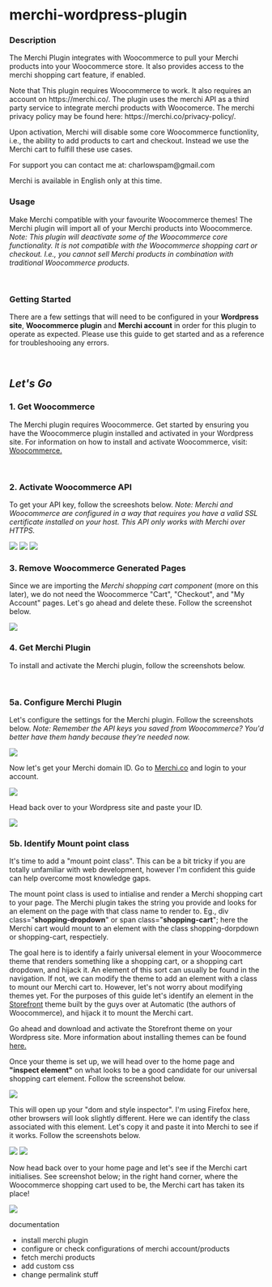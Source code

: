 # merchi-wordpress-plugin

<h3>Description</h3>
<p>The Merchi Plugin integrates with Woocommerce to pull your Merchi products into your Woocommerce store. It also provides access to the merchi shopping cart
feature, if enabled.
</p><p>
Note that This plugin requires Woocommerce to work. It also requires an
account on https://merchi.co/. The plugin uses the merchi API as a third party
service to integrate merchi products with Woocomerce. The merchi privacy policy
may be found here: https://merchi.co/privacy-policy/.
</p><p>
Upon activation, Merchi will disable some core Woocommerce functionlity, i.e., the ability to add products to cart and checkout. Instead we use the Merchi cart to fulfill these use cases.
</p><p>
For support you can contact me at: charlowspam@gmail.com
</p><p>
Merchi is available in English only at this time.
</p>
<h3>Usage</h3>
<p>Make Merchi compatible with your favourite Woocommerce themes! The Merchi plugin will import all of your Merchi products into Woocommerce. <em>Note: This plugin will deactivate some of the Woocommerce core functionality. It is not compatible with the Woocommerce shopping cart or checkout. I.e., you cannot sell Merchi products in combination with traditional Woocommerce products.</em></p>
</br>
<h3>Getting Started</h3>
<p>There are a few settings that will need to be configured in your <strong>Wordpress site</strong>, <strong>Woocommerce plugin</strong> and <strong>Merchi account</strong> in order for this plugin to operate as expected. Please use this guide to get started and as a reference for troubleshooing any errors.</p>
</br>
<h2><i>Let's Go</i></h2>
<h3>1. Get Woocommerce</h3>
<p>The Merchi plugin requires Woocommerce. Get started by ensuring you have the Woocommerce plugin installed and activated in your Wordpress site. For information on how to install and activate Woocommerce, visit: <a href="https://woocommerce.com/videos/installing-woocommerce/">Woocommerce.</a></p>
</br>
<h3>2. Activate Woocommerce API</h3>
<p>To get your API key, follow the screeshots below. <em>Note: Merchi and Woocommerce are configured in a way that requires you have a valid SSL certificate installed on your host. This API only works with Merchi over HTTPS.</em></p>
<img src="https://user-images.githubusercontent.com/7565117/86315679-21571100-bc6e-11ea-932a-1230b7de1893.png"/>
<img src="https://user-images.githubusercontent.com/7565117/86317575-1652af80-bc73-11ea-88c3-77e45e89a715.png"/>
<img src="https://user-images.githubusercontent.com/7565117/86315777-68dd9d00-bc6e-11ea-837d-b40dd2c84d1a.png"/>
</br>
<h3>3. Remove Woocommerce Generated Pages</h3>
<p>Since we are importing the <em>Merchi shopping cart component</em> (more on this later), we do not need the Woocommerce "Cart", "Checkout", and "My Account" pages. Let's go ahead and delete these. Follow the screenshot below.</p>
<img src="https://user-images.githubusercontent.com/7565117/86317458-c96ed900-bc72-11ea-8ad4-f15c5cb115d9.png" />
</br>
<h3>4. Get Merchi Plugin</h3>
<p>To install and activate the Merchi plugin, follow the screenshots below.</p>
</br>
<h3>5a. Configure Merchi Plugin</h3>
<p>Let's configure the settings for the Merchi plugin. Follow the screenshots below. <i>Note: Remember the API keys you saved from Woocommerce? You'd better have them handy because they're needed now.</i></p>
<img src="https://user-images.githubusercontent.com/7565117/86318163-94fc1c80-bc74-11ea-8914-65e9317a51c7.png" />
<p>Now let's get your Merchi domain ID. Go to <a href="https://merchi.co">Merchi.co</a> and login to your account.</p>
<img src="https://user-images.githubusercontent.com/7565117/86319093-fb823a00-bc76-11ea-851b-9f70134a2fb0.png" />
<p>Head back over to your Wordpress site and paste your ID.</p>
<img src="https://user-images.githubusercontent.com/7565117/86319335-a8f54d80-bc77-11ea-96aa-f83ce936e10b.png" />
<h3>5b. Identify Mount point class</h3>
<p>It's time to add a "mount point class". This can be a bit tricky if you are totally unfamiliar with web development, however I'm confident this guide can help overcome most knowledge gaps.</p> 
<p>The mount point class is used to intialise and render a Merchi shopping cart to your page. The Merchi plugin takes the string you provide and looks for an element on the page with that class name to render to. Eg., div class="<strong>shopping-dropdown</strong>" or span class="<strong>shopping-cart</strong>"; here the Merchi cart would mount to an element with the class shopping-dorpdown or shopping-cart, respectiely.</p>
<p>The goal here is to identify a fairly universal element in your Woocommerce theme that renders something like a shopping cart, or a shopping cart dropdown, and hijack it. An element of this sort can usually be found in the navigation. If not, we can modify the theme to add an element with a class to mount our Merchi cart to. However, let's not worry about modifying themes yet. For the purposes of this guide let's identify an element in the <a href="https://woocommerce.com/storefront/">Storefront</a> theme built by the guys over at Automatic (the authors of Woocommerce), and hijack it to mount the Merchi cart.</p>
<p>Go ahead and download and activate the Storefront theme on your Wordpress site. More information about installing themes can be found <a href="https://www.wpbeginner.com/beginners-guide/how-to-install-a-wordpress-theme/">here.</a></p>
<p>Once your theme is set up, we will head over to the home page and <strong>"inspect element"</strong> on what looks to be a good candidate for our universal shopping cart element. Follow the screenshot below.</p>
<img src="https://user-images.githubusercontent.com/7565117/86548539-22df4c80-bf80-11ea-872d-7399fa2b3aeb.png" />
<p>This will open up your "dom and style inspector". I'm using Firefox here, other browsers will look slightly different. Here we can identify the class associated with this element. Let's copy it and paste it into Merchi to see if it works. Follow the screenshots below.</p>
<img src="https://user-images.githubusercontent.com/7565117/86549252-70f54f80-bf82-11ea-8511-e83a5b889e46.png" />
<img src="https://user-images.githubusercontent.com/7565117/86550158-0265c100-bf85-11ea-95c1-229ce6f23255.png" />
<p>Now head back over to your home page and let's see if the Merchi cart initialises. See screenshot below; in the right hand corner, where the Woocommerce shopping cart used to be, the Merchi cart has taken its place!</p>
<img src="https://user-images.githubusercontent.com/7565117/86550671-6046d880-bf86-11ea-9f82-c63dcb79a27c.png" />
<p></p>

documentation

<ul>
	<li>install merchi plugin</li>
	<li>configure or check configurations of merchi account/products</li>
	<li>fetch merchi products</li>
	<li>add custom css</li>
	<li>change permalink stuff</li>
</ul>
